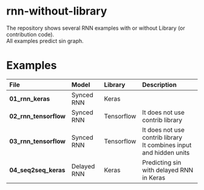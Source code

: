 # rnn-without-library
The repository shows several RNN examples with or without Library (or contribution code). <br>
All examples predict sin graph. 

# Examples

| File | Model | Library | Description |
|:-----|:------|:--------|:------------|
| **01_rnn_keras** | Synced RNN | Keras | |
| **02_rnn_tensorflow** | Synced RNN | Tensorflow | It does not use contrib library |
| **03_rnn_tensorflow** | Synced RNN | Tensorflow | It does not use contrib library <br>It combines input and hidden units |
| **04_seq2seq_keras** | Delayed RNN | Keras      | Predicting sin with delayed RNN in Keras |
